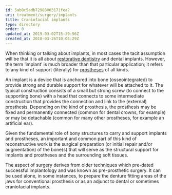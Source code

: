 ```yaml
---
id: 5ab8c5adb72988003171fea2
uri: treatment/surgery/implants
title: Craniofacial implants
type: directory
order: 0
updated_at: 2019-03-02T15:39:56Z
created_at: 2018-03-26T10:04:29Z
---
```


<p>When thinking or talking about implants, in most cases the tacit
    assumption will be that it is all about <a href="/treatment/restorative-dentistry">restorative dentistry</a>    and dental implants. However, the term ‘implant’ is much
    broader than that particular application; it refers to any
    kind of support (literally) for <a href="/treatment/surgery/reconstruction">prostheses</a>    of all kinds.</p>
<p>An implant is a device that is anchored into bone (osseointegrated)
    to provide strong and durable support for whatever will be
    attached to it. The typical construction consists of a small
    but strong screw (to connect to the supporting bone) with
    a head that connects to some intermediate construction that
    provides the connection and link to the (external) prosthesis.
    Depending on the kind of prosthesis, the prosthesis may be
    fixed and permanently connected (common for dental crowns,
    for example) or may be detachable (common for many other
    prostheses, for example an artificial ear).</p>
<p>Given the fundamental role of bony structures to carry and support
    implants and prostheses, an important and common part of
    this kind of reconstructive work is the surgical preparation
    (or initial repair and/or augmentation) of the bone(s) that
    will serve as the structural support for implants and prostheses
    and the surrounding soft tissues.</p>
<p>The aspect of surgery derives from older techniques which pre-dated
    successful implantology and was known as pre-prosthetic surgery.
    It can be used alone, in some instances, to prepare the denture
    fitting areas of the jaws for conventional prosthesis or
    as an adjunct to dental or sometimes craniofacial implants.</p>
